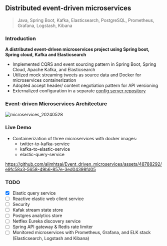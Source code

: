 ## Distributed event-driven microservices
> Java, Spring Boot, Kafka, Elasticsearch, PostgreSQL, Prometheus, Grafana, Logstash, Kibana

### Introduction
**A distributed event-driven microservices project using Spring boot, Spring cloud, Kafka and Elasticsearch**
- Implemented CQRS and event sourcing pattern in Spring Boot, Spring Cloud, Apache Kafka, and Elasticsearch
- Utilized mock streaming tweets as source data and Docker for microservices containerization
- Adopted accept header/ content negotiation pattern for API versioning
- Externalized configuration in a separate [config server repository](https://github.com/alimhtsai/spring-cloud-config-server-repository)

### Event-driven Microservices Architecture

![microservices_20240528](https://github.com/alimhtsai/Event_driven_microservices/assets/48788292/63580b33-5ef0-492c-bfc2-76be5739a188)

### Live Demo
- Containerization of three microservices with docker images:
  - twitter-to-kafka-service
  - kafka-to-elastic-service
  - elastic-query-service

https://github.com/alimhtsai/Event_driven_microservices/assets/48788292/e9fc58a3-5658-49b6-857e-3ed04398fd05

### TODO
- [x] Elastic query service
- [ ] Reactive elastic web client service
- [ ] Security
- [ ] Kafak stream state store
- [ ] Postgres analytics store
- [ ] Netflex Eureka discovery service
- [ ] Spring API gateway & Redis rate limiter
- [ ] Monitored microservices with Prometheus, Grafana, and ELK stack (Elasticsearch, Logstash and Kibana)
